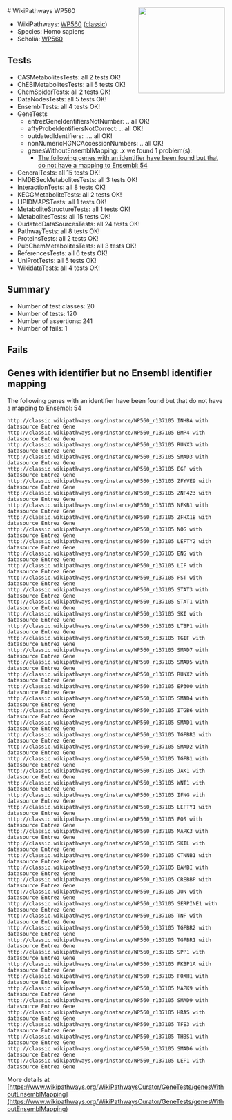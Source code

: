 <img style="float: right; width: 200px" src="https://upload.wikimedia.org/wikipedia/commons/thumb/8/83/Wplogo_with_text_500.png/640px-Wplogo_with_text_500.png" />
# WikiPathways WP560

* WikiPathways: [WP560](https://wikipathways.org/pathways/WP560) ([classic](https://classic.wikipathways.org/instance/WP560))
* Species: Homo sapiens
* Scholia: [WP560](https://scholia.toolforge.org/wikipathways/WP560)
## Tests
* CASMetabolitesTests: all 2 tests OK!
* ChEBIMetabolitesTests: all 5 tests OK!
* ChemSpiderTests: all 2 tests OK!
* DataNodesTests: all 5 tests OK!
* EnsemblTests: all 4 tests OK!
* GeneTests
    * entrezGeneIdentifiersNotNumber: .. all OK!
    * affyProbeIdentifiersNotCorrect: .. all OK!
    * outdatedIdentifiers: .... all OK!
    * nonNumericHGNCAccessionNumbers: .. all OK!
    * genesWithoutEnsemblMapping: .x we found 1 problem(s):
        * [The following genes with an identifier have been found but that do not have a mapping to Ensembl: 54](#c4e5438d)
* GeneralTests: all 15 tests OK!
* HMDBSecMetabolitesTests: all 3 tests OK!
* InteractionTests: all 8 tests OK!
* KEGGMetaboliteTests: all 2 tests OK!
* LIPIDMAPSTests: all 1 tests OK!
* MetaboliteStructureTests: all 1 tests OK!
* MetabolitesTests: all 15 tests OK!
* OudatedDataSourcesTests: all 24 tests OK!
* PathwayTests: all 8 tests OK!
* ProteinsTests: all 2 tests OK!
* PubChemMetabolitesTests: all 3 tests OK!
* ReferencesTests: all 6 tests OK!
* UniProtTests: all 5 tests OK!
* WikidataTests: all 4 tests OK!


## Summary

* Number of test classes: 20
* Number of tests: 120
* Number of assertions: 241
* Number of fails: 1

## Fails

<a name="c4e5438d" />

## Genes with identifier but no Ensembl identifier mapping

The following genes with an identifier have been found but that do not have a mapping to Ensembl: 54
```
http://classic.wikipathways.org/instance/WP560_r137105 INHBA with datasource Entrez Gene
http://classic.wikipathways.org/instance/WP560_r137105 BMP4 with datasource Entrez Gene
http://classic.wikipathways.org/instance/WP560_r137105 RUNX3 with datasource Entrez Gene
http://classic.wikipathways.org/instance/WP560_r137105 SMAD3 with datasource Entrez Gene
http://classic.wikipathways.org/instance/WP560_r137105 EGF with datasource Entrez Gene
http://classic.wikipathways.org/instance/WP560_r137105 ZFYVE9 with datasource Entrez Gene
http://classic.wikipathways.org/instance/WP560_r137105 ZNF423 with datasource Entrez Gene
http://classic.wikipathways.org/instance/WP560_r137105 NFKB1 with datasource Entrez Gene
http://classic.wikipathways.org/instance/WP560_r137105 ZFHX1B with datasource Entrez Gene
http://classic.wikipathways.org/instance/WP560_r137105 NOG with datasource Entrez Gene
http://classic.wikipathways.org/instance/WP560_r137105 LEFTY2 with datasource Entrez Gene
http://classic.wikipathways.org/instance/WP560_r137105 ENG with datasource Entrez Gene
http://classic.wikipathways.org/instance/WP560_r137105 LIF with datasource Entrez Gene
http://classic.wikipathways.org/instance/WP560_r137105 FST with datasource Entrez Gene
http://classic.wikipathways.org/instance/WP560_r137105 STAT3 with datasource Entrez Gene
http://classic.wikipathways.org/instance/WP560_r137105 STAT1 with datasource Entrez Gene
http://classic.wikipathways.org/instance/WP560_r137105 SKI with datasource Entrez Gene
http://classic.wikipathways.org/instance/WP560_r137105 LTBP1 with datasource Entrez Gene
http://classic.wikipathways.org/instance/WP560_r137105 TGIF with datasource Entrez Gene
http://classic.wikipathways.org/instance/WP560_r137105 SMAD7 with datasource Entrez Gene
http://classic.wikipathways.org/instance/WP560_r137105 SMAD5 with datasource Entrez Gene
http://classic.wikipathways.org/instance/WP560_r137105 RUNX2 with datasource Entrez Gene
http://classic.wikipathways.org/instance/WP560_r137105 EP300 with datasource Entrez Gene
http://classic.wikipathways.org/instance/WP560_r137105 SMAD4 with datasource Entrez Gene
http://classic.wikipathways.org/instance/WP560_r137105 ITGB6 with datasource Entrez Gene
http://classic.wikipathways.org/instance/WP560_r137105 SMAD1 with datasource Entrez Gene
http://classic.wikipathways.org/instance/WP560_r137105 TGFBR3 with datasource Entrez Gene
http://classic.wikipathways.org/instance/WP560_r137105 SMAD2 with datasource Entrez Gene
http://classic.wikipathways.org/instance/WP560_r137105 TGFB1 with datasource Entrez Gene
http://classic.wikipathways.org/instance/WP560_r137105 JAK1 with datasource Entrez Gene
http://classic.wikipathways.org/instance/WP560_r137105 WNT1 with datasource Entrez Gene
http://classic.wikipathways.org/instance/WP560_r137105 IFNG with datasource Entrez Gene
http://classic.wikipathways.org/instance/WP560_r137105 LEFTY1 with datasource Entrez Gene
http://classic.wikipathways.org/instance/WP560_r137105 FOS with datasource Entrez Gene
http://classic.wikipathways.org/instance/WP560_r137105 MAPK3 with datasource Entrez Gene
http://classic.wikipathways.org/instance/WP560_r137105 SKIL with datasource Entrez Gene
http://classic.wikipathways.org/instance/WP560_r137105 CTNNB1 with datasource Entrez Gene
http://classic.wikipathways.org/instance/WP560_r137105 BAMBI with datasource Entrez Gene
http://classic.wikipathways.org/instance/WP560_r137105 CREBBP with datasource Entrez Gene
http://classic.wikipathways.org/instance/WP560_r137105 JUN with datasource Entrez Gene
http://classic.wikipathways.org/instance/WP560_r137105 SERPINE1 with datasource Entrez Gene
http://classic.wikipathways.org/instance/WP560_r137105 TNF with datasource Entrez Gene
http://classic.wikipathways.org/instance/WP560_r137105 TGFBR2 with datasource Entrez Gene
http://classic.wikipathways.org/instance/WP560_r137105 TGFBR1 with datasource Entrez Gene
http://classic.wikipathways.org/instance/WP560_r137105 SPP1 with datasource Entrez Gene
http://classic.wikipathways.org/instance/WP560_r137105 FKBP1A with datasource Entrez Gene
http://classic.wikipathways.org/instance/WP560_r137105 FOXH1 with datasource Entrez Gene
http://classic.wikipathways.org/instance/WP560_r137105 MAPK9 with datasource Entrez Gene
http://classic.wikipathways.org/instance/WP560_r137105 SMAD9 with datasource Entrez Gene
http://classic.wikipathways.org/instance/WP560_r137105 HRAS with datasource Entrez Gene
http://classic.wikipathways.org/instance/WP560_r137105 TFE3 with datasource Entrez Gene
http://classic.wikipathways.org/instance/WP560_r137105 THBS1 with datasource Entrez Gene
http://classic.wikipathways.org/instance/WP560_r137105 SMAD6 with datasource Entrez Gene
http://classic.wikipathways.org/instance/WP560_r137105 LEF1 with datasource Entrez Gene
```

More details at [https://www.wikipathways.org/WikiPathwaysCurator/GeneTests/genesWithoutEnsemblMapping](https://www.wikipathways.org/WikiPathwaysCurator/GeneTests/genesWithoutEnsemblMapping)

